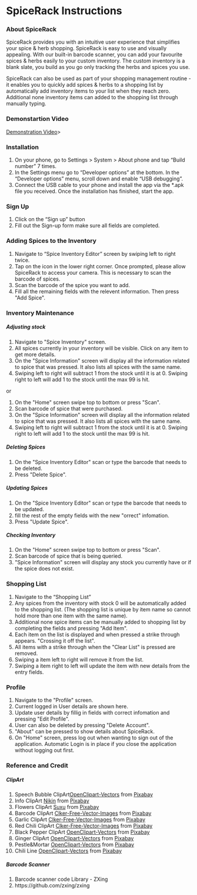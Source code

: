<h1>SpiceRack Instructions</h1>
<h3>About SpiceRack</h3>
<p>
    SpiceRack provides you with an intuitive user experience that simplifies your spice & herb
    shopping. SpiceRack is easy to use and visually appealing. With our built-in barcode
    scanner, you can add your favourite spices & herbs easily to your custom inventory. The
    custom inventory is a blank slate, you build as you go only tracking the herbs and spices you use.
</p>
<p>
    SpiceRack can also be used as part of your shopping management routine - it enables you
    to quickly add spices & herbs to a shopping list by automatically add inventory items
    to your list when they reach zero. Additional none inventory items can added to the shopping list
    through manually typing.
</p>

<h3>Demonstartion Video</h3>
    <a href="https://drive.google.com/open?id=1uyVilUMhCDWAF9LXydn2RUfhkYYZRi57">Demonstration Video</a>>

<h3>Installation</h3>
<p>
    <ol>
        <li>On your phone, go to Settings > System > About phone and tap “Build number” 7 times.</li>
        <li>In the Settings menu go to “Developer options” at the bottom. In the “Developer options” menu, scroll down and enable “USB debugging”.</li>
        <li>Connect the USB cable to your phone and install the app via the *.apk file you received. Once the installation has finished, start the app.</li>
    </ol>
</p>
<h3>Sign Up</h3>
<p>
    <ol>
        <li>Click on the “Sign up” button</li>
        <li>Fill out the Sign-up form make sure all fields are completed.</li>
    </ol>
</p>
<h3>Adding Spices to the Inventory</h3>
<p>
    <ol>
        <li>Navigate to “Spice Inventory Editor” screen by swiping left to right twice.</li>
        <li>Tap on the icon in the lower right corner. Once prompted, please allow SpiceRack to access your camera. This is necessary to scan the barcode of spices.</li>
        <li>Scan the barcode of the spice you want to add.</li>
        <li>Fill all the remaining fields with the relevent information. Then press "Add Spice".</li>
    </ol>
</p>
<h3>Inventory Maintenance</h3>
<p>
    <h5>Adjusting stock</h5>
    <ol>
        <li>Navigate to "Spice Inventory" screen.</li>
        <li>All spices currently in your inventory will be visible. Click on any item to get more details.</li>
        <li>On the "Spice Information" screen will display all the information related to spice that was pressed. It also lists all spices with the same name.</li>
        <li>Swiping left to right will subtract 1 from the stock until it is at 0. Swiping right to left will add 1 to the stock until the max 99 is hit.</li>
    </ol>
    <p>or</p>
    <ol>
        <li>On the "Home" screen swipe top to bottom or press "Scan".</li>
        <li>Scan barcode of spice that were purchased.</li>
        <li>On the "Spice Information" screen will display all the information related to spice that was pressed. It also lists all spices with the same name.</li>
        <li>Swiping left to right will subtract 1 from the stock until it is at 0. Swiping right to left will add 1 to the stock until the max 99 is hit.</li>
    </ol>
</p>
<p>
    <h5>Deleting Spices</h5>
    <ol>
        <li> On the "Spice Inventory Editor" scan or type the barcode that needs to be deleted.</li>
        <li>Press "Delete Spice".</li>
    </ol>
</p>
<p>
    <h5>Updating Spices</h5>
    <ol>
        <li> On the "Spice Inventory Editor" scan or type the barcode that needs to be updated.</li>
        <li>fill the rest of the empty fields with the new "orrect" infomation.</li>
        <li>Press "Update Spice".</li>
    </ol>
</p>
<p>
    <h5>Checking Inventory</h5>
    <ol>
        <li>On the "Home" screen swipe top to bottom or press "Scan".</li>
        <li>Scan barcode of spice that is being queried.</li>
        <li>"Spice Information" screen will display any stock you currently have or if the spice does not exist.</li>
    </ol>
</p>
<h3>Shopping List</h3>
<p>
    <ol>
        <li>Navigate to the “Shopping List”</li>
        <li>Any spices from the inventory with stock 0 will be automatically added to the shopping list. (The shopping list is unique by item name so cannot hold more than one item with the same name).</li>
        <li>Additional none spice items can be manually added to shopping list by completing the fields and pressing "Add Item".</li>
        <li>Each item on the list is displayed and when pressed a strike through appears. "Crossing it off the list".</li>
        <li>All items with a strike through when the "Clear List" is pressed are removed.</li>
        <li>Swiping a item left to right will remove it from the list.</li>
        <li>Swiping a item right to left will update the item with new details from the entry fields.</li>
    </ol>
</p>
<h3>Profile</h3>
<p>
    <ol>
        <li>Navigate to the "Profile" screen.</li>
        <li>Current logged in User details are shown here.</li>
        <li>Update user details by fillig in fields with correct infomation and pressing "Edit Profile".</li>
        <li>User can also be deleted by pressing "Delete Account".</li>
        <li>"About" can be pressed to show details about SpiceRack.</li>
        <li>On "Home" screen, press log out when wanting to sign out of the application. Automatic Login is in place if you close the application without logging out first.</li>
    </ol>
</p>
<h3>Reference and Credit</h3>
<p>
    <h5>ClipArt</h5>
    <ol>
        <li>Speech Bubble ClipArt<a href="https://pixabay.com/users/OpenClipart-Vectors-30363/?utm_source=link-attribution&amp;utm_medium=referral&amp;utm_campaign=image&amp;utm_content=160786">OpenClipart-Vectors</a> from <a href="https://pixabay.com/?utm_source=link-attribution&amp;utm_medium=referral&amp;utm_campaign=image&amp;utm_content=160786">Pixabay</a></li>
        <li>Info ClipArt <a href="https://pixabay.com/users/Nikin-253338/?utm_source=link-attribution&amp;utm_medium=referral&amp;utm_campaign=image&amp;utm_content=2150938">Nikin</a> from <a href="https://pixabay.com/?utm_source=link-attribution&amp;utm_medium=referral&amp;utm_campaign=image&amp;utm_content=2150938">Pixabay</a></li>
        <li>Flowers ClipArt <a href="https://pixabay.com/users/Suxu-269261/?utm_source=link-attribution&amp;utm_medium=referral&amp;utm_campaign=image&amp;utm_content=817486">Suxu</a> from <a href="https://pixabay.com/?utm_source=link-attribution&amp;utm_medium=referral&amp;utm_campaign=image&amp;utm_content=817486">Pixabay</a></li>
        <li>Barcode ClipArt <a href="https://pixabay.com/users/Clker-Free-Vector-Images-3736/?utm_source=link-attribution&amp;utm_medium=referral&amp;utm_campaign=image&amp;utm_content=306926">Clker-Free-Vector-Images</a> from <a href="https://pixabay.com/?utm_source=link-attribution&amp;utm_medium=referral&amp;utm_campaign=image&amp;utm_content=306926">Pixabay</a></li>
        <li>Garlic ClipArt <a href="https://pixabay.com/users/Clker-Free-Vector-Images-3736/?utm_source=link-attribution&amp;utm_medium=referral&amp;utm_campaign=image&amp;utm_content=25382">Clker-Free-Vector-Images</a> from <a href="https://pixabay.com/?utm_source=link-attribution&amp;utm_medium=referral&amp;utm_campaign=image&amp;utm_content=25382">Pixabay</a></li>
        <li>Red Chili ClipArt <a href="https://pixabay.com/users/Clker-Free-Vector-Images-3736/?utm_source=link-attribution&amp;utm_medium=referral&amp;utm_campaign=image&amp;utm_content=296655">Clker-Free-Vector-Images</a> from <a href="https://pixabay.com/?utm_source=link-attribution&amp;utm_medium=referral&amp;utm_campaign=image&amp;utm_content=296655">Pixabay</a></li>
        <li>Black Pepper ClipArt <a href="https://pixabay.com/users/OpenClipart-Vectors-30363/?utm_source=link-attribution&amp;utm_medium=referral&amp;utm_campaign=image&amp;utm_content=575441">OpenClipart-Vectors</a> from <a href="https://pixabay.com/?utm_source=link-attribution&amp;utm_medium=referral&amp;utm_campaign=image&amp;utm_content=575441">Pixabay</a></li>
        <li>Ginger ClipArt <a href="https://pixabay.com/users/OpenClipart-Vectors-30363/?utm_source=link-attribution&amp;utm_medium=referral&amp;utm_campaign=image&amp;utm_content=1293466">OpenClipart-Vectors</a> from <a href="https://pixabay.com/?utm_source=link-attribution&amp;utm_medium=referral&amp;utm_campaign=image&amp;utm_content=1293466">Pixabay</a></li>
        <li>Pestle&Mortar <a href="https://pixabay.com/users/OpenClipart-Vectors-30363/?utm_source=link-attribution&amp;utm_medium=referral&amp;utm_campaign=image&amp;utm_content=576444">OpenClipart-Vectors</a> from <a href="https://pixabay.com/?utm_source=link-attribution&amp;utm_medium=referral&amp;utm_campaign=image&amp;utm_content=576444">Pixabay</a></li>
        <li>Chili Line <a href="https://pixabay.com/users/OpenClipart-Vectors-30363/?utm_source=link-attribution&amp;utm_medium=referral&amp;utm_campaign=image&amp;utm_content=575843">OpenClipart-Vectors</a> from <a href="https://pixabay.com/?utm_source=link-attribution&amp;utm_medium=referral&amp;utm_campaign=image&amp;utm_content=575843">Pixabay</a></li>
    </ol>
    <h5>Barcode Scanner</h5>
    <ol>
        <li>Barcode scanner code Library - ZXing</li>
        <li>https://github.com/zxing/zxing</li>
    </ol>
</p>
